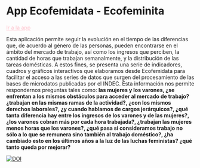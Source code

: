 # App Ecofemidata - Ecofeminita

<a href="https://ecofeminita.com/app-ecofemidata/?v=5b61a1b298a0" style="color: pink !important"> Ir a la app </a>

Esta aplicación permite seguir la evolución en el tiempo de las diferencias que, de acuerdo al género de las personas, pueden encontrarse en el ámbito del mercado de trabajo, así como los ingresos que perciben, la cantidad de horas que trabajan semanalmente, y la distribución de las tareas domésticas. 
A estos fines, se presenta una serie de indicadores, cuadros y gráficos interactivos que elaboramos desde Ecofemidata para facilitar el acceso a las series de datos que surgen del procesamiento de las bases de microdatos publicadas por el INDEC. Esta información nos permite respondernos preguntas tales como: **las mujeres y los varones, ¿se enfrentan a los mismos obstáculos para acceder al mercado de trabajo? ¿trabajan en las mismas ramas de la actividad?, ¿con los mismos derechos laborales?, ¿y cuando hablamos de cargos jerárquicos?, ¿qué tanta diferencia hay entre los ingresos de los varones y de las mujeres?, ¿los varones cobran más por cada hora trabajada?, ¿trabajan las mujeres menos horas que los varones?, ¿qué pasa si consideramos trabajo no sólo a lo que se remunera sino también al trabajo doméstico?, ¿ha cambiado esto en los últimos años a la luz de las luchas feministas? ¿qué tanto queda por mejorar?** 

[![DOI](https://zenodo.org/badge/491997015.svg)](https://zenodo.org/badge/latestdoi/491997015)
